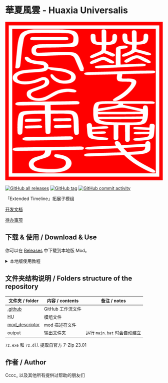# 華夏風雲 - Huaxia Universalis

![thumbnail](thumbnail.png)

[![GitHub all releases](https://img.shields.io/github/downloads/Cccc-owo/HuaxiaUniversalis/total?label=GitHub%20downloads&style=flat-square)](https://github.com/Cccc-owo/HuaxiaUniversalis/releases)
[![GitHub tag](https://img.shields.io/github/v/release/Cccc-owo/HuaxiaUniversalis?sort=semver&style=flat-square)](https://github.com/Cccc-owo/HuaxiaUniversalis/tags)
[![GitHub commit activity](https://img.shields.io/github/commit-activity/m/Cccc-owo/HuaxiaUniversalis?style=flat-square)](https://github.com/Cccc-owo/HuaxiaUniversalis/graphs/commit-activity)

「Extended Timeline」拓展子模组

[开发文档](DEV.md)

[待办事项](TODO.md)

## 下载 & 使用 / Download & Use

你可以在 [Releases](https://github.com/Cccc-owo/HuaxiaUniversalis/releases) 中下载到本地版 Mod。

<details><summary>本地版使用教程</summary>

下载 [Releases](https://github.com/Cccc-owo/HuaxiaUniversalis/releases/latest) 中的 ```mod.zip```，原样解压 ```mod.zip``` 至 ```文档 > Paradox Interactive > Europa Universalis IV > mod``` 目录下。打开启动器 ```dowser.exe```（正版玩家直接启动游戏相当于打开启动器），在**边栏**的**播放集**一页中，点击右上角的**添加更多 MOD**，将本模组加入播放集。接着确保本模组启用的情况下，启用需要的其他模组，并将本模组置于 ET 之上，返回主页开始游戏即可。

等待更新...

</details>

## 文件夹结构说明 / Folders structure of the repository

|文件夹 / folder|内容 / contents|备注 / notes|
|--------------|---------------|-----------|
|[.github](.github)|GitHub 工作流文件||
|[HU](HU)|模组文件||
|[mod_descriptor](mod_descriptor)|mod 描述符文件||
|output|输出文件夹|运行 ```main.bat``` 时会自动建立|

```7z.exe``` 和 ```7z.dll``` 提取自官方 7-Zip 23.01

## 作者 / Author

Cccc_ 以及其他所有提供过帮助的朋友们
